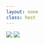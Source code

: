 ```yaml
---
layout: none
class: host
---
```


<img src="/images/01-js-intro/javascript-trap-meme.jpeg">
<img src="/images/01-js-intro/js-girl-cry-meme.webp">

<style>
.host {
    display: flex;
    align-items: center;
    justify-content: space-around;
    height: 100%;
    gap: 1rem;
}

img {
    max-width: 45%;
}
</style>
